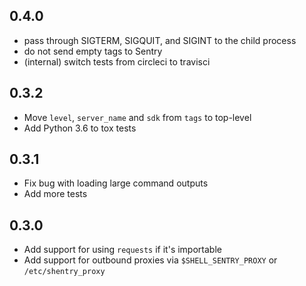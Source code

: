 0.4.0
-----
- pass through SIGTERM, SIGQUIT, and SIGINT to the child process
- do not send empty tags to Sentry
- (internal) switch tests from circleci to travisci

0.3.2
-----
- Move `level`, `server_name` and `sdk` from `tags` to top-level
- Add Python 3.6 to tox tests

0.3.1
-----
- Fix bug with loading large command outputs
- Add more tests

0.3.0
-----
- Add support for using `requests` if it's importable
- Add support for outbound proxies via `$SHELL_SENTRY_PROXY` or `/etc/shentry_proxy`
